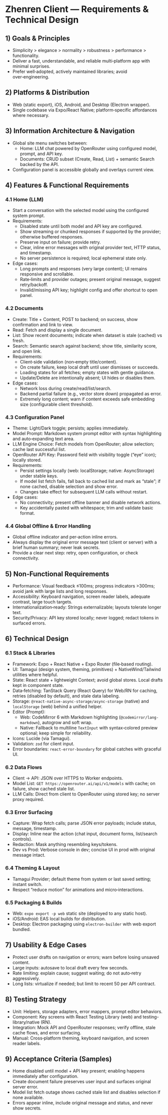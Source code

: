# Zhenren Client — Requirements & Technical Design

## 1) Goals & Principles
- Simplicity > elegance > normality > robustness > performance > functionality.
- Deliver a fast, understandable, and reliable multi‑platform app with minimal surprises.
- Prefer well‑adopted, actively maintained libraries; avoid over‑engineering.

## 2) Platforms & Distribution
- Web (static export), iOS, Android, and Desktop (Electron wrapper).
- Single codebase via Expo/React Native; platform‑specific affordances where necessary.

## 3) Information Architecture & Navigation
- Global site menu switches between:
  - Home: LLM chat powered by OpenRouter using configured model, prompt, and API key.
  - Documents: CRUD subset (Create, Read, List) + semantic Search backed by the API.
- Configuration panel is accessible globally and overlays current view.

## 4) Features & Functional Requirements

### 4.1 Home (LLM)
- Start a conversation with the selected model using the configured system prompt.
- Requirements:
  - Disabled state until both model and API key are configured.
  - Show streaming or chunked responses if supported by the provider; otherwise buffered responses.
  - Preserve input on failure; provide retry.
  - Clear, inline error messages with original provider text, HTTP status, and timestamp.
  - No server persistence is required; local ephemeral state only.
- Edge cases:
  - Long prompts and responses (very large content); UI remains responsive and scrollable.
  - Rate‑limits and provider outages; present original message, suggest retry/backoff.
  - Invalid/missing API key; highlight config and offer shortcut to open panel.

### 4.2 Documents
- Create: Title + Content, POST to backend; on success, show confirmation and link to view.
- Read: Fetch and display a single document.
- List: Show recent documents; indicate when dataset is stale (cached) vs fresh.
- Search: Semantic search against backend; show title, similarity score, and open link.
- Requirements:
  - Client‑side validation (non‑empty title/content).
  - On create failure, keep local draft until user dismisses or succeeds.
  - Loading states for all fetches; empty states with gentle guidance.
  - Update/Delete are intentionally absent; UI hides or disables them.
- Edge cases:
  - Network loss during create/read/list/search.
  - Backend partial failure (e.g., vector store down) propagated as error.
  - Extremely long content; warn if content exceeds safe embedding size (configurable client threshold).

### 4.3 Configuration Panel
- Theme: Light/Dark toggle; persists; applies immediately.
- Model Prompt: Markdown system prompt editor with syntax highlighting and auto‑expanding text area.
- LLM Engine Choice: Fetch models from OpenRouter; allow selection; cache last successful list.
- OpenRouter API Key: Password field with visibility toggle (“eye” icon); locally stored.
- Requirements:
  - Persist settings locally (web: localStorage; native: AsyncStorage) under stable keys.
  - If model list fetch fails, fall back to cached list and mark as “stale”; if none cached, disable selection and show error.
  - Changes take effect for subsequent LLM calls without restart.
- Edge cases:
  - No connectivity; present offline banner and disable network actions.
  - Key accidentally pasted with whitespace; trim and validate basic format.

### 4.4 Global Offline & Error Handling
- Global offline indicator and per‑action inline errors.
- Always display the original error message text (client or server) with a brief human summary; never leak secrets.
- Provide a clear next step: retry, open configuration, or check connectivity.

## 5) Non‑Functional Requirements
- Performance: Visual feedback ≤100ms; progress indicators >300ms; avoid jank with large lists and long responses.
- Accessibility: Keyboard navigation, screen reader labels, adequate contrast, large touch targets.
- Internationalization‑ready: Strings externalizable; layouts tolerate longer text.
- Security/Privacy: API key stored locally; never logged; redact tokens in surfaced errors.

## 6) Technical Design

### 6.1 Stack & Libraries
- Framework: Expo + React Native + Expo Router (file‑based routing).
- UI: Tamagui (design system, theming, primitives) + NativeWind/Tailwind utilities where helpful.
- State: React state + lightweight Context; avoid global stores. Local drafts kept in component state.
- Data‑fetching: TanStack Query (React Query) for Web/RN for caching, retries (disabled by default), and stale data labeling.
- Storage: `@react-native-async-storage/async-storage` (native) and `localStorage` (web) behind a unified helper.
- Editor (Prompt):
  - Web: CodeMirror 6 with Markdown highlighting (`@codemirror/lang-markdown`), autogrow and soft wrap.
  - Native: Fallback to multiline `TextInput` with syntax‑colored preview optional; keep simple for reliability.
- Icons: Lucide (via Tamagui).
- Validation: `zod` for client input.
- Error boundaries: `react-error-boundary` for global catches with graceful UI.

### 6.2 Data Flows
- Client → API: JSON over HTTPS to Worker endpoints.
- Model List: `GET https://openrouter.ai/api/v1/models` with cache; on failure, show cached stale list.
- LLM Calls: Direct from client to OpenRouter using stored key; no server proxy required.

### 6.3 Error Surfacing
- Capture: Wrap fetch calls; parse JSON error payloads; include status, message, timestamp.
- Display: Inline near the action (chat input, document forms, list/search controls).
- Redaction: Mask anything resembling keys/tokens.
- Dev vs Prod: Verbose console in dev; concise UI in prod with original message intact.

### 6.4 Theming & Layout
- Tamagui Provider; default theme from system or last saved setting; instant switch.
- Respect “reduce motion” for animations and micro‑interactions.

### 6.5 Packaging & Builds
- Web: `expo export -p web` static site (deployed to any static host).
- iOS/Android: EAS local builds for distribution.
- Desktop: Electron packaging using `electron-builder` with web export bundled.

## 7) Usability & Edge Cases
- Protect user drafts on navigation or errors; warn before losing unsaved content.
- Large inputs: autosave to local draft every few seconds.
- Rate limiting: explain cause; suggest waiting; do not auto‑retry aggressively.
- Long lists: virtualize if needed; but limit to recent 50 per API contract.

## 8) Testing Strategy
- Unit: Helpers, storage adapters, error mappers, prompt editor behaviors.
- Component: Key screens with React Testing Library (web) and testing-library/native (RN).
- Integration: Mock API and OpenRouter responses; verify offline, stale cache flows, and error surfacing.
- Manual: Cross‑platform theming, keyboard navigation, and screen reader labels.

## 9) Acceptance Criteria (Samples)
- Home disabled until model + API key present; enabling happens immediately after configuration.
- Create document failure preserves user input and surfaces original server error.
- Model list fetch outage shows cached stale list and disables selection if none available.
- Errors appear inline, include original message and status, and never show secrets.


